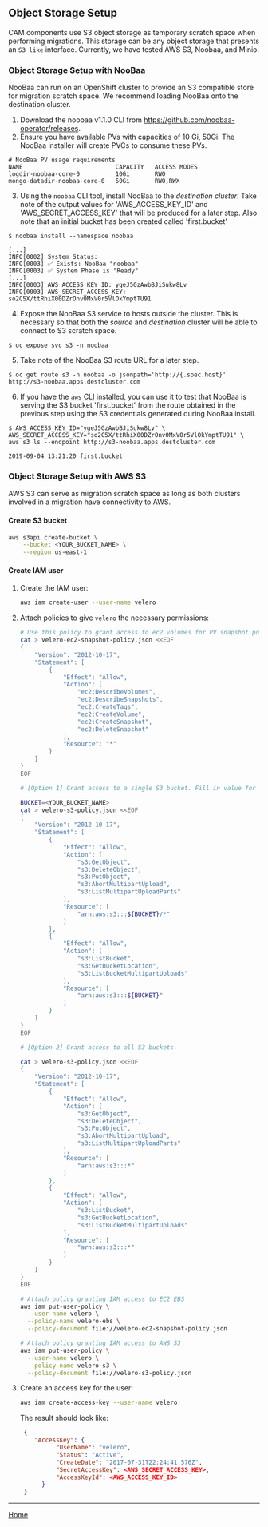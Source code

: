 ## Object Storage Setup

CAM components use S3 object storage as temporary scratch space when performing migrations.  This storage can be any object storage that presents an `S3 like` interface.  Currently, we have tested AWS S3, Noobaa, and Minio.  

### Object Storage Setup with NooBaa

NooBaa can run on an OpenShift cluster to provide an S3 compatible store for migration scratch space. We recommend loading NooBaa onto the destination cluster.

1. Download the noobaa v1.1.0 CLI from https://github.com/noobaa-operator/releases. 
2. Ensure you have available PVs with capacities of 10 Gi, 50Gi. The NooBaa installer will create PVCs to consume these PVs.
```
# NooBaa PV usage requirements
NAME                          CAPACITY   ACCESS MODES                           
logdir-noobaa-core-0          10Gi       RWO                                    
mongo-datadir-noobaa-core-0   50Gi       RWO,RWX
```

3. Using the `noobaa` CLI tool, install NooBaa to the _destination cluster_. Take note of the output values for 'AWS_ACCESS_KEY_ID' and 'AWS_SECRET_ACCESS_KEY' that will be produced for a later step. Also note that an initial bucket has been created called 'first.bucket'
```
$ noobaa install --namespace noobaa

[...]
INFO[0002] System Status:                               
INFO[0003] ✅ Exists: NooBaa "noobaa"                    
INFO[0003] ✅ System Phase is "Ready"                    
[...]
INFO[0003] AWS_ACCESS_KEY_ID: ygeJ5GzAwbBJiSukw8Lv      
INFO[0003] AWS_SECRET_ACCESS_KEY: so2C5X/ttRhiX00DZrOnv0MxV0r5VlOkYmptTU91 
```

4. Expose the NooBaa S3 service to hosts outside the cluster. This is necessary so that both the _source_ and _destination_ cluster will be able to connect to S3 scratch space.
```
$ oc expose svc s3 -n noobaa
```

5. Take note of the NooBaa S3 route URL for a later step.
```
$ oc get route s3 -n noobaa -o jsonpath='http://{.spec.host}'
http://s3-noobaa.apps.destcluster.com
```

6. If you have the [`aws` CLI](https://aws.amazon.com/cli/) installed, you can use it to test that NooBaa is serving the S3 bucket 'first.bucket' from the route obtained in the previous step using the S3 credentials generated during NooBaa install.
```
$ AWS_ACCESS_KEY_ID="ygeJ5GzAwbBJiSukw8Lv" \
AWS_SECRET_ACCESS_KEY="so2C5X/ttRhiX00DZrOnv0MxV0r5VlOkYmptTU91" \
aws s3 ls --endpoint http://s3-noobaa.apps.destcluster.com

2019-09-04 13:21:20 first.bucket
```

### Object Storage Setup with AWS S3

AWS S3 can serve as migration scratch space as long as both clusters involved in a migration have connectivity to AWS.


#### Create S3 bucket

```bash
aws s3api create-bucket \
    --bucket <YOUR_BUCKET_NAME> \
    --region us-east-1
```

#### Create IAM user

1. Create the IAM user:

    ```bash
    aws iam create-user --user-name velero
    ```

2. Attach policies to give `velero` the necessary permissions:

    ```bash
    # Use this policy to grant access to ec2 volumes for PV snapshot purposes
    cat > velero-ec2-snapshot-policy.json <<EOF
    {
        "Version": "2012-10-17",
        "Statement": [
            {
                "Effect": "Allow",
                "Action": [
                    "ec2:DescribeVolumes",
                    "ec2:DescribeSnapshots",
                    "ec2:CreateTags",
                    "ec2:CreateVolume",
                    "ec2:CreateSnapshot",
                    "ec2:DeleteSnapshot"
                ],
                "Resource": "*"
            }
        ]
    }
    EOF
    ```

    ```bash
    # [Option 1] Grant access to a single S3 bucket. Fill in value for `${BUCKET}`.

    BUCKET=<YOUR_BUCKET_NAME>
    cat > velero-s3-policy.json <<EOF
    {
        "Version": "2012-10-17",
        "Statement": [
            {
                "Effect": "Allow",
                "Action": [
                    "s3:GetObject",
                    "s3:DeleteObject",
                    "s3:PutObject",
                    "s3:AbortMultipartUpload",
                    "s3:ListMultipartUploadParts"
                ],
                "Resource": [
                    "arn:aws:s3:::${BUCKET}/*"
                ]
            },
            {
                "Effect": "Allow",
                "Action": [
                    "s3:ListBucket",
                    "s3:GetBucketLocation",
                    "s3:ListBucketMultipartUploads"
                ],
                "Resource": [
                    "arn:aws:s3:::${BUCKET}"
                ]
            }
        ]
    }
    EOF
    ```

    ```bash
    # [Option 2] Grant access to all S3 buckets.

    cat > velero-s3-policy.json <<EOF
    {
        "Version": "2012-10-17",
        "Statement": [
            {
                "Effect": "Allow",
                "Action": [
                    "s3:GetObject",
                    "s3:DeleteObject",
                    "s3:PutObject",
                    "s3:AbortMultipartUpload",
                    "s3:ListMultipartUploadParts"
                ],
                "Resource": [
                    "arn:aws:s3:::*"
                ]
            },
            {
                "Effect": "Allow",
                "Action": [
                    "s3:ListBucket",
                    "s3:GetBucketLocation",
                    "s3:ListBucketMultipartUploads"
                ],
                "Resource": [
                    "arn:aws:s3:::*"
                ]
            }
        ]
    }
    EOF
    ```

    ```bash
    # Attach policy granting IAM access to EC2 EBS
    aws iam put-user-policy \
      --user-name velero \
      --policy-name velero-ebs \
      --policy-document file://velero-ec2-snapshot-policy.json
    ```

    ```bash
    # Attach policy granting IAM access to AWS S3
    aws iam put-user-policy \
      --user-name velero \
      --policy-name velero-s3 \
      --policy-document file://velero-s3-policy.json
    ```


3. Create an access key for the user:

    ```bash
    aws iam create-access-key --user-name velero
    ```

    The result should look like:

    ```json
     {
        "AccessKey": {
              "UserName": "velero",
              "Status": "Active",
              "CreateDate": "2017-07-31T22:24:41.576Z",
              "SecretAccessKey": <AWS_SECRET_ACCESS_KEY>,
              "AccessKeyId": <AWS_ACCESS_KEY_ID>
          }
     }
    ```

---
[Home](./README.md)
